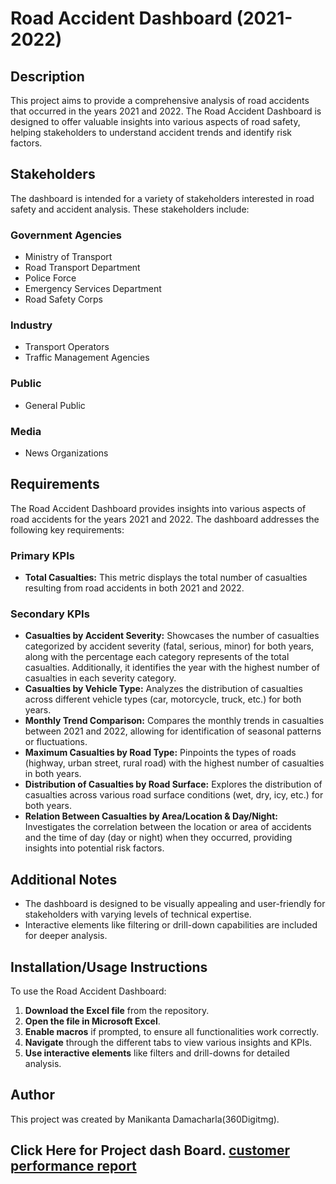 
# Road Accident Dashboard (2021-2022) 

## Description
This project aims to provide a comprehensive analysis of road accidents that occurred in the years 2021 and 2022. The Road Accident Dashboard is designed to offer valuable insights into various aspects of road safety, helping stakeholders to understand accident trends and identify risk factors.

## Stakeholders
The dashboard is intended for a variety of stakeholders interested in road safety and accident analysis. These stakeholders include:

### Government Agencies
- Ministry of Transport
- Road Transport Department
- Police Force
- Emergency Services Department
- Road Safety Corps

### Industry
- Transport Operators
- Traffic Management Agencies

### Public
- General Public

### Media
- News Organizations

## Requirements
The Road Accident Dashboard provides insights into various aspects of road accidents for the years 2021 and 2022. The dashboard addresses the following key requirements:

### Primary KPIs
- **Total Casualties:** This metric displays the total number of casualties resulting from road accidents in both 2021 and 2022.

### Secondary KPIs
- **Casualties by Accident Severity:** Showcases the number of casualties categorized by accident severity (fatal, serious, minor) for both years, along with the percentage each category represents of the total casualties. Additionally, it identifies the year with the highest number of casualties in each severity category.
- **Casualties by Vehicle Type:** Analyzes the distribution of casualties across different vehicle types (car, motorcycle, truck, etc.) for both years.
- **Monthly Trend Comparison:** Compares the monthly trends in casualties between 2021 and 2022, allowing for identification of seasonal patterns or fluctuations.
- **Maximum Casualties by Road Type:** Pinpoints the types of roads (highway, urban street, rural road) with the highest number of casualties in both years.
- **Distribution of Casualties by Road Surface:** Explores the distribution of casualties across various road surface conditions (wet, dry, icy, etc.) for both years.
- **Relation Between Casualties by Area/Location & Day/Night:** Investigates the correlation between the location or area of accidents and the time of day (day or night) when they occurred, providing insights into potential risk factors.

## Additional Notes
- The dashboard is designed to be visually appealing and user-friendly for stakeholders with varying levels of technical expertise.
- Interactive elements like filtering or drill-down capabilities are included for deeper analysis.

## Installation/Usage Instructions
To use the Road Accident Dashboard:

1. **Download the Excel file** from the repository.
2. **Open the file in Microsoft Excel**.
3. **Enable macros** if prompted, to ensure all functionalities work correctly.
4. **Navigate** through the different tabs to view various insights and KPIs.
5. **Use interactive elements** like filters and drill-downs for detailed analysis.

## Author
This project was created by Manikanta Damacharla(360Digitmg).
##  Click Here for Project dash Board. [customer performance report](https://docs.google.com/spreadsheets/d/1CahUlAUt9cRN20MPL5j1sfUXbtzKA8BE/edit?usp=drive_link&ouid=100060878963849711865&rtpof=true&sd=true)
